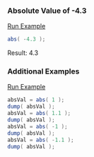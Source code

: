 ### Absolute Value of -4.3



<a href="https://try.boxlang.io/?code=eJxLTCrWUNA10TNW0LTmAgAXlQLP" target="_blank">Run Example</a>

```java
abs( -4.3 );

```

Result: 4.3

### Additional Examples

<a href="https://try.boxlang.io/?code=eJxLTCoOS8xRsFVITCrWUDBU0LTmSinNLdAA8UESQH4iqhI9IhTpEqUGu0kA9Lso%2BQ%3D%3D" target="_blank">Run Example</a>

```java
absVal = abs( 1 );
dump( absVal );
absVal = abs( 1.1 );
dump( absVal );
absVal = abs( -1 );
dump( absVal );
absVal = abs( -1.1 );
dump( absVal );

```


